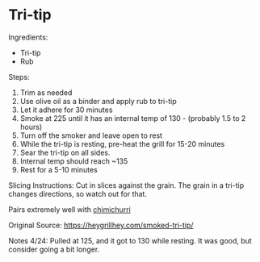 # Tri-tip

Ingredients:
* Tri-tip
* Rub

Steps:
1. Trim as needed
1. Use olive oil as a binder and apply rub to tri-tip
1. Let it adhere for 30 minutes
1. Smoke at 225 until it has an internal temp of 130 - (probably 1.5 to 2 hours)
1. Turn off the smoker and leave open to rest
1. While the tri-tip is resting, pre-heat the grill for 15-20 minutes
1. Sear the tri-tip on all sides.
1. Internal temp should reach ~135
1. Rest for a 5-10 minutes


Slicing Instructions:
Cut in slices against the grain. The grain in a tri-tip changes directions, so watch out for that. 

Pairs extremely well with [chimichurri](../miscellaneous/chimichurri.md)

Original Source:  https://heygrillhey.com/smoked-tri-tip/ 

Notes 4/24: Pulled at 125, and it got to 130 while resting. It was good, but consider going a bit longer.
